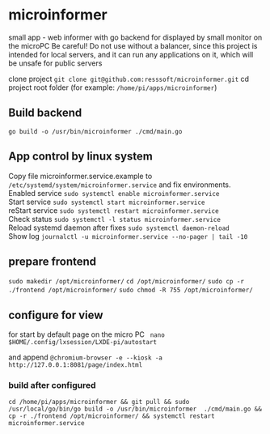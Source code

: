 # microinformer
small app - web informer with go backend for displayed by small monitor on the microPC
Be careful! Do not use without a balancer, since this project is intended for local servers, and it can run any applications on it, which will be unsafe for public servers

clone project ```git clone git@github.com:resssoft/microinformer.git```
cd project root folder (for example: ```/home/pi/apps/microinformer```)

## Build backend
```go build -o /usr/bin/microinformer ./cmd/main.go```

## App control by linux system
Copy file microinformer.service.example to ```/etc/systemd/system/microinformer.service``` and fix environments. <br />
Enabled service ```sudo systemctl enable microinformer.service``` <br />
Start service ```sudo systemctl start microinformer.service``` <br />
reStart service ```sudo systemctl restart microinformer.service``` <br />
Check status ```sudo systemctl -l status microinformer.service``` <br />
Reload systemd daemon after fixes ```sudo systemctl daemon-reload``` <br />
Show log ```journalctl -u microinformer.service --no-pager | tail -10``` <br />

## prepare frontend
```sudo makedir /opt/microinformer/```
```cd /opt/microinformer/```
```sudo cp -r ./frontend /opt/microinformer/```
```sudo chmod -R 755 /opt/microinformer/```

## configure for view
for start by default page on the micro PC
``` nano $HOME/.config/lxsession/LXDE-pi/autostart```

and append ```@chromium-browser -e --kiosk -a http://127.0.0.1:8081/page/index.html```

### build after configured
```cd /home/pi/apps/microinformer && git pull && sudo /usr/local/go/bin/go build -o /usr/bin/microinformer  ./cmd/main.go && cp -r ./frontend /opt/microinformer/ && systemctl restart microinformer.service```
